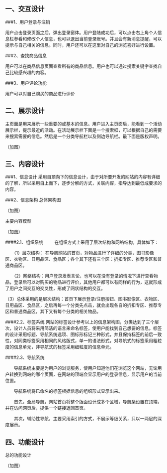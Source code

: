 ## 一、交互设计
###1、用户登录与注销

用户点击登录页面之后，弹出登录窗体。用户登陆成功后，可以点击右上角个人信息栏参看和修改个人信息，也可以退出当前登录账号。并且会有新消息提醒，可以提示与自己相关的信息。同时，用户还可以在这里对自己的浏览喜好进行设置。


###2、查找商品信息

用户可以在商品信息页面查看所有的商品信息。用户也可以通过搜索关键字查找自己比较感兴趣的内容。



###3、用户评论功能

用户可以对自己购买的商品进行评价

## 二、展示设计

主页面是用来展示一些重要的或基本的信息。用户进入主页面后，能看到一个活动展示栏，提示最近的活动。在活动展示栏下面是一个搜索框，可以根据自己的需要来搜索需要的信息。然后是一个分类导航栏以及侧边导航栏。最下面是版权声明。
 
（加图）

## 三、内容设计

###1、信息设计 
采用自顶向下的信息设计，由于对所要开发的网站的内容有详细的了解，所以采用自上而下，逐步分解的方式，关联内容，指导达到最低成要求的内容。

###2、信息架构
总体架构图

（加图）

主要内容模型

（加图）

####2.1、组织系统 　　
在组织方式上采用了层次结构和网络结构，具体如下：

　　（1）层次结构： 在导航网站的首页，对物品进行了详细的分类，图书影像区、衣物区、日用品区、食品区；各个其下还有三个区：折扣专区、推荐专区和普通商品区。

　　（2）网络结构：用户登录发表言论，也可以在没有登录的情况下进行查看物品，登录后可以对购买的物品进行评价，其他用户都可以有同样的行为，这就形成了用户之间交互的交叉性，形成了网状结构的交互。

   （3）总体采用的是层次结构：首页下展示登录/注册按钮、图书影像区、衣物区、日用品区、食品区，之后再每一个分类先点击，就会出现各自的折扣专区、推荐专区和普通商品区，其下又有每个分类的相关物品。

####2.2、标签系统 
   网站的标签设计参考以上的信息架构图，分类达到了三个层次，设计人员将采用简洁的语言来命名标签，使用户能找到自己想要的信息。标签的设计采用标题、导航系统选项、图标形标记三种形式，并且保持标签的前后一致性，对同类标签采用相同的风格版式，单一的语法形式，对导航式的标签采用粗粒度的信息单元，非导航式的标签采用细粒度的信息单元。

####2.3、导航系统

　　导航系统主要是为用户的浏览服务，使用户知道他们在浏览这个网站，无论用户转换到网站的哪个页面，在网站的顶端会显示用户的登录信息，显示用户的当前位置。

　　导航系统将已命名的标签根据信息的组织形式显示出来。

　　首先，全局导航，网站首页将整个版面设计成多个区域，导航条设置在顶端，并在访问网页后，提供一个链接返回首页。

　　其次，辅助性导航，主要采用索引的方式，不展示等级关系，只以一两层的深度展示。

## 四、功能设计

总的功能设计

（加图）
